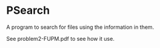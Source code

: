 # PSearch
A program to search for files using the information in them.

See problem2-FUPM.pdf to see how it use.
